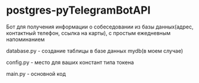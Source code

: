 # postgres-pyTelegramBotAPI
Бот для получения информации о собеседовании из базы данных(адрес, контактный телефон, ссылка на карты), с простым ежедневным напоминанием

database.py - создание таблицы в базе данных mydb(в моем случае)

config.py - место для ваших констант типа токена

main.py - основной код

